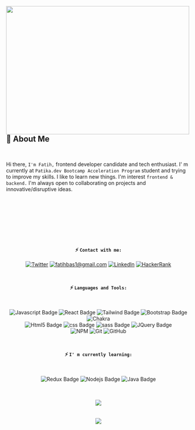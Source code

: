 
  <img align="left" width="500" height="350" src="https://user-images.githubusercontent.com/47625725/149567020-a4c6bbbb-0c6e-4ebd-97f7-3f760462a57d.gif">



<h2> 🚀 About Me </h2>
<br>

Hi there, `I'm Fatih,` frontend developer candidate and tech enthusiast. I' m currently at `Patika.dev Bootcamp Acceleration Program` student and trying to improve my skills. 
I like to learn new things. I'm interest `frontend & backend.` I'm always open to collaborating on projects and innovative/disruptive ideas.

<div align="center">
  <br>
  <br>
  <br>
<br>
<br>
<br>
<br>
  
 <b>  ⚡️ `Contact with me:`  </b>
  <br>
  <br>
  [![Twitter](https://img.shields.io/badge/-Twitter-1DA1F2?style=for-the-badge&labelColor=black&logo=Twitter&logoColor=1DA1F2)](https://twitter.com/fatih-bas)
  [![fatihbas1@gmail.com](https://img.shields.io/badge/fatihbas1@gmail.com-D14836?style=for-the-badge&labelColor=black&logo=gmail&logoColor=D14836)](mailto:fatihbas1@gmail.com)
  [![LinkedIn](https://img.shields.io/badge/-LinkedIn-0077B5?style=for-the-badge&labelColor=black&logo=LinkedIn&logoColor=0077B5)](https://www.linkedin.com/in/fatih-bas/)
  [![HackerRank](https://img.shields.io/badge/-Hackerrank-2EC866?style=for-the-badge&labelColor=black&logo=HackerRank&logoColor=2EC866)](https://www.hackerrank.com/fatih_bas)
 
</div>
<br>
<div align="center">
 
  <b>  ⚡️ `Languages and Tools:`  </b>
   
  <br>
  
  ![Javascript Badge](https://img.shields.io/badge/-Javascript-F0DB4F?style=for-the-badge&labelColor=black&logo=javascript&logoColor=F0DB4F)
  ![React Badge](https://img.shields.io/badge/-React-61DBFB?style=for-the-badge&labelColor=black&logo=react&logoColor=61DBFB)
  ![Tailwind Badge](https://img.shields.io/badge/Tailwind_CSS-38B2AC?style=for-the-badge&labelColor=black&logo=tailwind-css&logoColor=38B2AC) 
  ![Bootstrap Badge](https://img.shields.io/badge/bootstrap-%23563D7C.svg?style=for-the-badge&labelColor=black&logo=bootstrap&logoColor=23563D7C)
  ![Chakra](https://img.shields.io/badge/chakra-%234ED1C5.svg?style=for-the-badge&labelColor=black&logo=chakraui&logoColor=234ED1C5) <br>
  ![Html5 Badge](https://img.shields.io/badge/HTML-E34F26?style=for-the-badge&labelColor=black&logo=html5&logoColor=E34F26)
  ![css Badge](https://img.shields.io/badge/CSS-00BFFF?&style=for-the-badge&labelColor=black&logo=css3&logoColor=00BFFF)
  ![sass Badge](https://img.shields.io/badge/Sass-CC6699?style=for-the-badge&labelColor=black&logo=sass&logoColor=CC6699) 
  ![JQuery Badge](https://img.shields.io/badge/jQuery-0769AD?style=for-the-badge&labelColor=black&logo=jquery&logoColor=0769AD)  <br>
  ![NPM](https://img.shields.io/badge/NPM-%23000000.svg?style=for-the-badge&labelColor=black&logo=npm&logoColor=white)
  ![Git](https://img.shields.io/badge/git-%23F05033.svg?style=for-the-badge&labelColor=black&logo=git&logoColor=23F05033)
  ![GitHub](https://img.shields.io/badge/github-%23121011.svg?style=for-the-badge&labelColor=black&logo=github&logoColor=white)
  
</div>
<br>
 <div align="center">
  
  <b>  ⚡️ `I' m currently learning:` </b>
  
  <br>
  
  ![Redux Badge](https://img.shields.io/badge/Redux-593D88?style=for-the-badge&labelColor=black&logo=redux&logoColor=593D88)
  ![Nodejs Badge](https://img.shields.io/badge/-Nodejs-3C873A?style=for-the-badge&labelColor=black&logo=node.js&logoColor=3C873A)
  ![Java Badge](https://img.shields.io/badge/Java-ED8B00?style=for-the-badge&labelColor=black&logo=java&logoColor=ED8B00) <br>
  <br>
  <br>
  
  
   <img align src="https://api.visitorbadge.io/api/visitors?path=fatih-bas&label=visitors&labelColor=%23697689&countColor=%23ff8a65&style=for-the-badge">
</div>                                                                                                                               
<br>
<br>
                                                                                                                                
<div align = "center">
  <img src="https://github-readme-stats.vercel.app/api?username=fatih-bas&show_icons=true&hide=contribs,prs&cache_seconds=86400&theme=dracula">
  <br><br>
 
</div>






